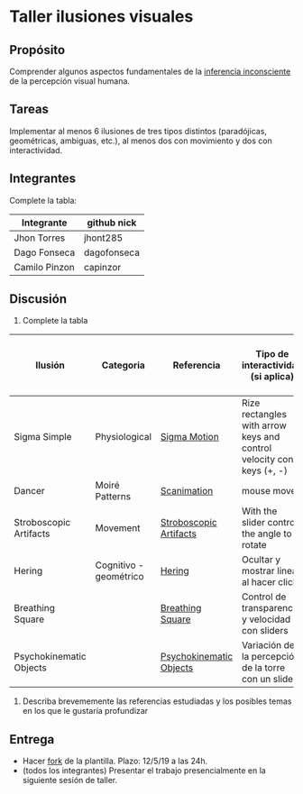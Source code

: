# Taller ilusiones visuales

## Propósito

Comprender algunos aspectos fundamentales de la [inferencia inconsciente](https://github.com/VisualComputing/Cognitive) de la percepción visual humana.

## Tareas

Implementar al menos 6 ilusiones de tres tipos distintos (paradójicas, geométricas, ambiguas, etc.), al menos dos con movimiento y dos con interactividad.

## Integrantes

Complete la tabla:

| Integrante | github nick |
|------------|-------------|
| Jhon Torres | jhont285 |
| Dago Fonseca | dagofonseca |
| Camilo Pinzon | capinzor |
## Discusión

1. Complete la tabla

| Ilusión | Categoria | Referencia | Tipo de interactividad (si aplica) | URL código base (si aplica) |
|---------|-----------|------------|------------------------------------|-----------------------------|
| Sigma Simple | Physiological | [Sigma Motion](https://michaelbach.de/ot/mot-sigma/index.html)  | Rize rectangles with arrow keys and control velocity con keys (+, -) ||
| Dancer | Moiré Patterns | [Scanimation](https://michaelbach.de/ot/mot-scanimation/)| mouse move |                             |
| Stroboscopic Artifacts | Movement | [Stroboscopic Artifacts](https://michaelbach.de/ot/mot-strob/index.html) | With the slider control the angle to rotate ||
| Hering  | Cognitivo -  geométrico  |  [Hering](https://michaelbach.de/ot/ang-hering/index.html)          |           Ocultar y mostrar lineas al hacer click                         |                             |
|    Breathing Square     |           |  [Breathing Square](https://michaelbach.de/ot/mot-breathingSquare/index.html)          |    Control de transparencia y velocidad con sliders    |                             |
|     Psychokinematic Objects    |           |         [Psychokinematic Objects](https://michaelbach.de/ot/mot-psychokin/index.html)   |     Variación de la percepción de la torre con un slider       |                             |

1. Describa brevememente las referencias estudiadas y los posibles temas en los que le gustaría profundizar

## Entrega

* Hacer [fork](https://help.github.com/articles/fork-a-repo/) de la plantilla. Plazo: 12/5/19 a las 24h.
* (todos los integrantes) Presentar el trabajo presencialmente en la siguiente sesión de taller.

